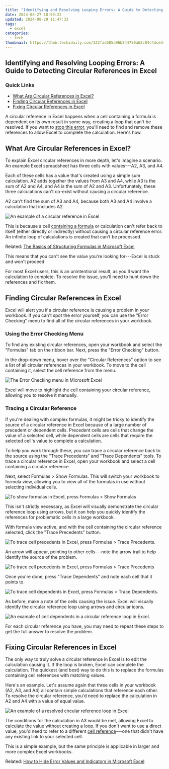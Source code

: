 ```yaml
---
title: "Identifying and Resolving Looping Errors: A Guide to Detecting Circular References in Excel"
date: 2024-08-27 18:59:22
updated: 2024-08-29 11:47:33
tags:
  - excel
categories:
  - tech
thumbnail: https://thmb.techidaily.com/122fad585a96b844750a62c04c4dce3455583d7dfd3b684b7339ff82c163bd28.jpg
---
```


## Identifying and Resolving Looping Errors: A Guide to Detecting Circular References in Excel

### Quick Links

* [What Are Circular References in Excel?](https://eaxpv-info.techidaily.com/updated-how-much-can-you-earn-on-youtube-via-ad-revenue-in-2024/)
* [Finding Circular References in Excel](https://screen-activity-recording.techidaily.com/new-in-2024-zoom-for-the-first-timer-easy-to-follow-guidelines/)
* [Fixing Circular References in Excel](https://win11.techidaily.com/how-to-mend-windows-11s-system-settings-problems/)

 A circular reference in Excel happens when a cell containing a formula is dependent on its own result in some way, creating a loop that can't be resolved. If you want to [stop this error](https://instagram-videos.techidaily.com/updated-cut-and-paste-success-enhancing-videos-for-instagram-shares/), you'll need to find and remove these references to allow Excel to complete the calculation. Here's how.

##  What Are Circular References in Excel?

 To explain Excel circular references in more depth, let's imagine a scenario. An example Excel spreadsheet has three cells with values---A2, A3, and A4.

 Each of these cells has a value that's created using a simple sum calculation. A2 adds together the values from A3 and A4, while A3 is the sum of A2 and A4, and A4 is the sum of A2 and A3\. Unfortunately, these three calculations can't co-exist without causing a circular reference.

 A2 can't find the sum of A3 and A4, because both A3 and A4 involve a calculation that includes A2.

![An example of a circular reference in Excel](https://static1.howtogeekimages.com/wordpress/wp-content/uploads/2022/07/example-circular-reference-excel-alt.png) 

 This is because a cell [containing a formula](https://youtube-docs.techidaily.com/n-2024-automate-playlist-retrieval-from-youtube-directly/) or calculation can't refer back to itself (either directly or indirectly) without causing a circular reference error. An infinite loop of calculations is created that can't be processed.

Related: [The Basics of Structuring Formulas in Microsoft Excel](https://youtube-docs.techidaily.com/n-2024-automate-playlist-retrieval-from-youtube-directly/) 

 This means that you can't see the value you're looking for---Excel is stuck and won't proceed.

 For most Excel users, this is an unintentional result, as you'll want the calculation to complete. To resolve the issue, you'll need to hunt down the references and fix them.

##  Finding Circular References in Excel

 Excel will alert you if a circular reference is causing a problem in your workbook. If you can't spot the error yourself, you can use the "Error Checking" menu to find all of the circular references in your workbook.

###  Using the Error Checking Menu

 To find any existing circular references, open your workbook and select the "Formulas" tab on the ribbon bar. Next, press the "Error Checking" button.

 In the drop-down menu, hover over the "Circular References" option to see a list of all circular references in your workbook. To move to the cell containing it, select the cell reference from the menu.

![The Error Checking menu in Microsoft Excel](https://static1.howtogeekimages.com/wordpress/wp-content/uploads/2022/07/excel-error-checking-menu.png) 

 Excel will move to highlight the cell containing your circular reference, allowing you to resolve it manually.

###  Tracing a Circular Reference

 If you're dealing with complex formulas, it might be tricky to identify the source of a circular reference in Excel because of a large number of precedent or dependent cells. Precedent cells are cells that change the value of a selected cell, while dependent cells are cells that require the selected cell's value to complete a calculation.

 To help you work through these, you can trace a circular reference back to the source using the "Trace Precedents" and "Trace Dependents" tools. To trace a circular reference in Excel, open your workbook and select a cell containing a circular reference.

 Next, select Formulas > Show Formulas. This will switch your workbook to formula view, allowing you to view all of the formulas in use without selecting individual cells.

![To show formulas in Excel, press Formulas > Show Formulas](https://static1.howtogeekimages.com/wordpress/wp-content/uploads/2022/07/excel-show-formulas-button.png) 

 This isn't strictly necessary, as Excel will visually demonstrate the circular reference loop using arrows, but it can help you quickly identify the references for problematic cells in a large workbook.

 With formula view active, and with the cell containing the circular reference selected, click the "Trace Precedents" button.

![To trace cell precedents in Excel, press Formulas &gt; Trace Precedents.](https://static1.howtogeekimages.com/wordpress/wp-content/uploads/2022/07/excel-trace-precedents-button.png) 

 An arrow will appear, pointing to other cells---note the arrow trail to help identify the source of the problem.

![To trace cell precedents in Excel, press Formulas > Trace Precedents](https://static1.howtogeekimages.com/wordpress/wp-content/uploads/2022/07/excel-trace-precedents-example.png) 

 Once you're done, press "Trace Dependents" and note each cell that it points to.

![To trace cell dependents in Excel, press Formulas > Trace Dependents.](https://static1.howtogeekimages.com/wordpress/wp-content/uploads/2022/07/excel-trace-dependents-button.png) 

 As before, make a note of the cells causing the issue. Excel will visually identify the circular reference loop using arrows and circular icons.

![An example of cell dependents in a circular reference loop in Excel.](https://static1.howtogeekimages.com/wordpress/wp-content/uploads/2022/07/excel-trace-dependents-example.png) 

 For each circular reference you have, you may need to repeat these steps to get the full answer to resolve the problem.

##  Fixing Circular References in Excel

 The only way to truly solve a circular reference in Excel is to edit the calculation causing it. If the loop is broken, Excel can complete the calculation. The quickest (and best) way to do this is to replace the formulas containing cell references with matching values.

 Here's an example. Let's assume again that three cells in your workbook (A2, A3, and A4) all contain simple calculations that reference each other. To resolve the circular reference, you'd need to replace the calculation in A2 and A4 with a value of equal value.

![An example of a resolved circular reference loop in Excel](https://static1.howtogeekimages.com/wordpress/wp-content/uploads/2022/07/excel-resolved-circular-reference-example.png) 

 The conditions for the calculation in A3 would be met, allowing Excel to calculate the value without creating a loop. If you don't want to use a direct value, you'd need to refer to a different [cell reference](https://some-guidance.techidaily.com/the-ultimate-step-by-step-guide-to-kinemasters-green-screen-mastery-for-2024/)\---one that didn't have any existing link to your selected cell.

 This is a simple example, but the same principle is applicable in larger and more complex Excel workbooks.

Related: [How to Hide Error Values and Indicators in Microsoft Excel](https://instagram-videos.techidaily.com/updated-cut-and-paste-success-enhancing-videos-for-instagram-shares/)

<ins class="adsbygoogle"
     style="display:block"
     data-ad-format="autorelaxed"
     data-ad-client="ca-pub-7571918770474297"
     data-ad-slot="1223367746"></ins>



<ins class="adsbygoogle"
     style="display:block"
     data-ad-client="ca-pub-7571918770474297"
     data-ad-slot="8358498916"
     data-ad-format="auto"
     data-full-width-responsive="true"></ins>
